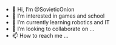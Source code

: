 - 👋 Hi, I’m @SovieticOnion
- 👀 I’m interested in games and school
- 🌱 I’m currently learning robotics and IT
- 💞️ I’m looking to collaborate on ...
- 📫 How to reach me ...

<!---
SovieticOnion/SovieticOnion is a ✨ special ✨ repository because its `README.md` (this file) appears on your GitHub profile.
You can click the Preview link to take a look at your changes.
--->
